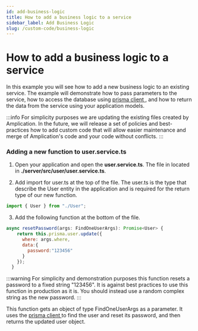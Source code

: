 ```yaml
---
id: add-business-logic
title: How to add a business logic to a service
sidebar_label: Add Business Logic
slug: /custom-code/business-logic
---
```


# How to add a business logic to a service

In this example you will see how to add a new business logic to an existing service.
The example will demonstrate how to pass parameters to the service, how to access the database using [prisma client ](https://www.prisma.io/docs/concepts/components/prisma-client), and how to return the data from the service using your application models.

:::info
For simplicity purposes we are updating the existing files created by Amplication. In the future, we will release a set of policies and best-practices how to add custom code that will allow easier maintenance and merge of Amplication's code and your code without conflicts.
:::

### Adding a new function to user.service.ts

1. Open your application and open the **user.service.ts**. The file in located in **./server/src/user/user.service.ts**.

2. Add import for user.ts at the top of the file. The user.ts is the type that describe the User entity in the application and is required for the return type of our new function.

```javascript
import { User } from "./User";
```

3. Add the following function at the bottom of the file.

```javascript
async resetPassword(args: FindOneUserArgs): Promise<User> {
    return this.prisma.user.update({
      where: args.where,
      data:{
        password:"123456"
      }
    });
  }
```

:::warning
For simplicity and demonstration purposes this function resets a password to a fixed string "123456". It is against best practices to use this function in production as it is. You should instead use a random complex string as the new password.
:::

This function gets an object of type FindOneUserArgs as a parameter.
It uses the [prisma client ](https://www.prisma.io/docs/concepts/components/prisma-client) to find the user and reset its password, and then returns the updated user object.
